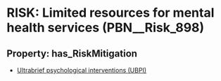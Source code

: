 # RISK: __Limited resources for mental health services__ (PBN__Risk_898)

## Property: has_RiskMitigation

* [Ultrabrief psychological interventions (UBPI)](PBN__RiskMitigation_1237)

